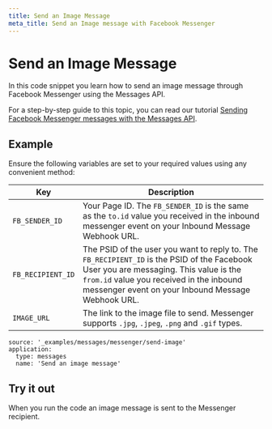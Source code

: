 ```yaml
---
title: Send an Image Message
meta_title: Send an Image message with Facebook Messenger
---
```


# Send an Image Message

In this code snippet you learn how to send an image message through Facebook Messenger using the Messages API.

For a step-by-step guide to this topic, you can read our tutorial [Sending Facebook Messenger messages with the Messages API](/tutorials/sending-facebook-messenger-messages-with-messages-api).

## Example

Ensure the following variables are set to your required values using any convenient method:

Key | Description
-- | --
`FB_SENDER_ID` | Your Page ID. The `FB_SENDER_ID` is the same as the `to.id` value you received in the inbound messenger event on your Inbound Message Webhook URL.
`FB_RECIPIENT_ID` | The PSID of the user you want to reply to. The `FB_RECIPIENT_ID` is the PSID of the Facebook User you are messaging. This value is the `from.id` value you received in the inbound messenger event on your Inbound Message Webhook URL.
`IMAGE_URL` | The link to the image file to send. Messenger supports `.jpg`, `.jpeg`, `.png` and `.gif` types.

```code_snippets
source: '_examples/messages/messenger/send-image'
application:
  type: messages
  name: 'Send an image message'
```

## Try it out

When you run the code an image message is sent to the Messenger recipient.
